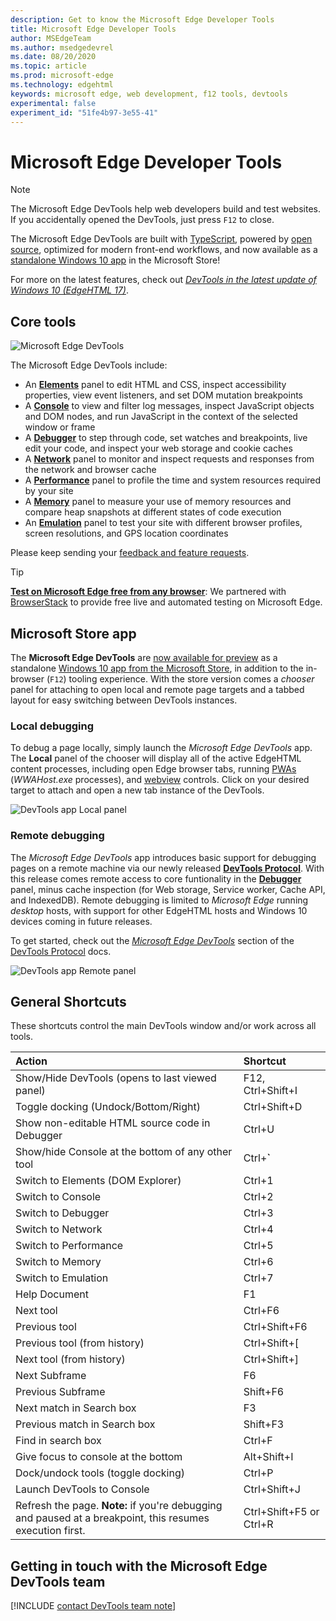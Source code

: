 ```yaml
---
description: Get to know the Microsoft Edge Developer Tools
title: Microsoft Edge Developer Tools
author: MSEdgeTeam
ms.author: msedgedevrel
ms.date: 08/20/2020
ms.topic: article
ms.prod: microsoft-edge
ms.technology: edgehtml
keywords: microsoft edge, web development, f12 tools, devtools
experimental: false
experiment_id: "51fe4b97-3e55-41"
---
```


# Microsoft Edge Developer Tools  

> [!NOTE]
> The Microsoft Edge DevTools help web developers build and test websites.  If you accidentally opened the DevTools, just press `F12` to close.  

The Microsoft Edge DevTools are built with [TypeScript](https://www.typescriptlang.org/), powered by [open source](https://github.com/Microsoft/ChakraCore), optimized for modern front-end workflows, and now available as a [standalone Windows 10 app](https://www.microsoft.com/store/p/microsoft-edge-devtools-preview/9mzbfrmz0mnj) in the Microsoft Store!

For more on the latest features, check out [*DevTools in the latest update of Windows 10 (EdgeHTML 17)*](./devtools-guide/whats-new.md).

## Core tools

![Microsoft Edge DevTools](./devtools-guide/media/devtools.png)

The Microsoft Edge DevTools include:

 - An [**Elements**](./devtools-guide/elements.md) panel to edit HTML and CSS, inspect accessibility properties, view event listeners, and set DOM mutation breakpoints
 - A [**Console**](./devtools-guide/console.md) to view and filter log messages, inspect JavaScript objects and DOM nodes, and run JavaScript in the context of the selected window or frame
 - A [**Debugger**](./devtools-guide/debugger.md) to step through code, set watches and breakpoints, live edit your code, and inspect your web storage and cookie caches
 - A [**Network**](./devtools-guide/network.md) panel to monitor and inspect requests and responses from the network and browser cache 
 - A [**Performance**](./devtools-guide/performance.md) panel to profile the time and system resources required by your site
 - A [**Memory**](./devtools-guide/memory.md) panel to measure your use of memory resources and compare heap snapshots at different states of code execution
 - An [**Emulation**](./devtools-guide/emulation.md) panel to test your site with different browser profiles, screen resolutions, and GPS location coordinates

Please keep sending your [feedback and feature requests](#getting-in-touch-with-the-microsoft-edge-devtools-team).

> [!TIP]
> **[Test on Microsoft Edge free from any browser](https://developer.microsoft.com/microsoft-edge/tools/remote/)**:
> We partnered with [BrowserStack](https://www.browserstack.com/test-on-microsoft-edge-browser#live-cloud) to provide free live and automated testing on Microsoft Edge.

## Microsoft Store app

The **Microsoft Edge DevTools** are [now available for preview](./devtools-guide/whats-new.md) as a standalone [Windows 10 app from the Microsoft Store](https://www.microsoft.com/store/p/microsoft-edge-devtools-preview/9mzbfrmz0mnj?activetab=pivot%3aoverviewtab), in addition to the in-browser (`F12`) tooling experience. With the store version comes a *chooser* panel for attaching to open local and remote page targets and a tabbed layout for easy switching between DevTools instances.

### Local debugging

To debug a page locally, simply launch the *Microsoft Edge DevTools* app. The **Local** panel of the chooser will display all of the active EdgeHTML content processes, including open Edge browser tabs, running [PWAs](./progressive-web-apps-edgehtml/index.md) (*WWAHost.exe* processes), and [webview](./webview.md) controls. Click on your desired target to attach and open a new tab instance of the DevTools.

![DevTools app Local panel](./devtools-guide/media/chooser_local.png)

### Remote debugging

The *Microsoft Edge DevTools* app introduces basic support for debugging pages on a remote machine via our newly released [**DevTools Protocol**](./devtools-protocol/index.md). With this release comes remote access to core funtionality in the [**Debugger**](./devtools-guide/debugger.md) panel, minus cache inspection (for Web storage, Service worker, Cache API, and IndexedDB). Remote debugging is limited to *Microsoft Edge* running *desktop* hosts, with support for other EdgeHTML hosts and Windows 10 devices coming in future releases.

To get started, check out the [*Microsoft Edge DevTools*](./devtools-protocol/0.1/clients.md#microsoft-edge-devtools-preview) section of the [DevTools Protocol](./devtools-protocol/index.md) docs.

![DevTools app Remote panel](./devtools-guide/media/chooser_remote.png)

## General Shortcuts

These shortcuts control the main DevTools window and/or work across all tools.

Action | Shortcut
:------------ | :-------------
Show/Hide DevTools (opens to last viewed panel) | F12, Ctrl+Shift+I
Toggle docking (Undock/Bottom/Right) | Ctrl+Shift+D 
Show non-editable HTML source code in Debugger | Ctrl+U
Show/hide Console at the bottom of any other tool  | Ctrl+**`**
Switch to Elements (DOM Explorer) | Ctrl+1
Switch to Console |  Ctrl+2
Switch to Debugger | Ctrl+3
Switch to Network | Ctrl+4
Switch to Performance | Ctrl+5
Switch to Memory | Ctrl+6
Switch to Emulation | Ctrl+7
Help Document | F1
Next tool | Ctrl+F6
Previous tool | Ctrl+Shift+F6
Previous tool (from history) | Ctrl+Shift+[
Next tool (from history) | Ctrl+Shift+]
Next Subframe    | F6
Previous Subframe | Shift+F6
Next match in Search box | F3
Previous match in Search box | Shift+F3
Find in search box | Ctrl+F
Give focus to console at the bottom | Alt+Shift+I
Dock/undock tools (toggle docking) | Ctrl+P  
Launch DevTools to Console | Ctrl+Shift+J
Refresh the page. **Note:** if you're debugging and paused at a breakpoint, this resumes execution first. | Ctrl+Shift+F5 or Ctrl+R

## Getting in touch with the Microsoft Edge DevTools team  

[!INCLUDE [contact DevTools team note](./devtools-guide-chromium/includes/contact-devtools-team-note.md)]  
